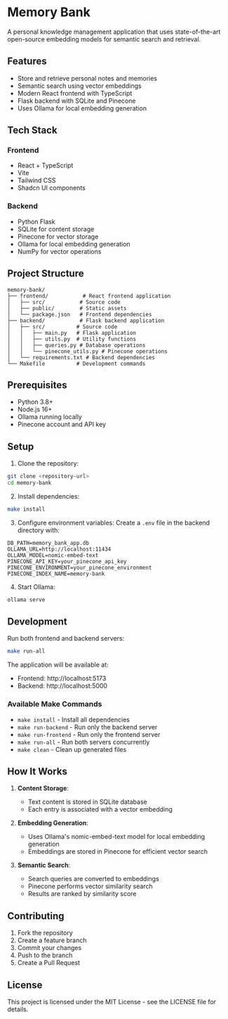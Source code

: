 # Memory Bank

A personal knowledge management application that uses state-of-the-art open-source embedding models for semantic search and retrieval.

## Features

- Store and retrieve personal notes and memories
- Semantic search using vector embeddings
- Modern React frontend with TypeScript
- Flask backend with SQLite and Pinecone
- Uses Ollama for local embedding generation

## Tech Stack

### Frontend

- React + TypeScript
- Vite
- Tailwind CSS
- Shadcn UI components

### Backend

- Python Flask
- SQLite for content storage
- Pinecone for vector storage
- Ollama for local embedding generation
- NumPy for vector operations

## Project Structure

```
memory-bank/
├── frontend/           # React frontend application
│   ├── src/           # Source code
│   ├── public/        # Static assets
│   └── package.json   # Frontend dependencies
├── backend/           # Flask backend application
│   ├── src/          # Source code
│   │   ├── main.py   # Flask application
│   │   ├── utils.py  # Utility functions
│   │   ├── queries.py # Database operations
│   │   └── pinecone_utils.py # Pinecone operations
│   └── requirements.txt # Backend dependencies
└── Makefile          # Development commands
```

## Prerequisites

- Python 3.8+
- Node.js 16+
- Ollama running locally
- Pinecone account and API key

## Setup

1. Clone the repository:

```bash
git clone <repository-url>
cd memory-bank
```

2. Install dependencies:

```bash
make install
```

3. Configure environment variables:
   Create a `.env` file in the backend directory with:

```
DB_PATH=memory_bank_app.db
OLLAMA_URL=http://localhost:11434
OLLAMA_MODEL=nomic-embed-text
PINECONE_API_KEY=your_pinecone_api_key
PINECONE_ENVIRONMENT=your_pinecone_environment
PINECONE_INDEX_NAME=memory-bank
```

4. Start Ollama:

```bash
ollama serve
```

## Development

Run both frontend and backend servers:

```bash
make run-all
```

The application will be available at:

- Frontend: http://localhost:5173
- Backend: http://localhost:5000

### Available Make Commands

- `make install` - Install all dependencies
- `make run-backend` - Run only the backend server
- `make run-frontend` - Run only the frontend server
- `make run-all` - Run both servers concurrently
- `make clean` - Clean up generated files

## How It Works

1. **Content Storage**:

   - Text content is stored in SQLite database
   - Each entry is associated with a vector embedding

2. **Embedding Generation**:

   - Uses Ollama's nomic-embed-text model for local embedding generation
   - Embeddings are stored in Pinecone for efficient vector search

3. **Semantic Search**:
   - Search queries are converted to embeddings
   - Pinecone performs vector similarity search
   - Results are ranked by similarity score

## Contributing

1. Fork the repository
2. Create a feature branch
3. Commit your changes
4. Push to the branch
5. Create a Pull Request

## License

This project is licensed under the MIT License - see the LICENSE file for details.
